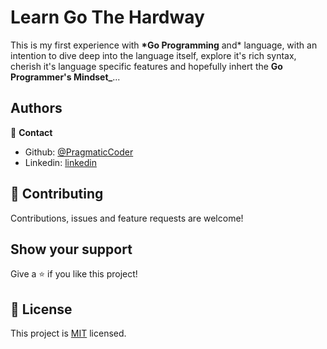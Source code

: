 # Learn Go The Hardway

This is my first experience with **\*Go Programming** and\* language, with an intention to dive deep into the language itself, explore it's rich syntax, cherish it's language specific features and hopefully inhert the **Go Programmer's Mindset\_**...

## Authors

👤 **Contact**

- Github: [@PragmaticCoder](https://github.com/PragmaticCoder/)
- Linkedin: [linkedin](https://www.linkedin.com/in/alviakbar/)

## 🤝 Contributing

Contributions, issues and feature requests are welcome!

## Show your support

Give a ⭐️ if you like this project!

## 📝 License

This project is [MIT](LICENSE.txt) licensed.
